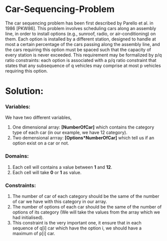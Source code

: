 # Car-Sequencing-Problem
The car sequencing problem has been first described by Parello et al. in 1986 \[PKW86]. This
problem involves scheduling cars along an assembly line, in order to install options (e.g., sunroof, radio, or air-conditioning) on them. Each option is installed by a different station, designed
to handle at most a certain percentage of the cars passing along the assembly line, and the cars
requiring this option must be spaced such that the capacity of every station is never exceeded.
This requirement may be formalized by p/q ratio constraints: each option is associated with
a p/q ratio constraint that states that any subsequence of q vehicles may comprise at most p
vehicles requiring this option.

# Solution:
### Variables:
We have two different variables, 
1. One dimensional array: **\[NumberOfCar]** which contains the category type of each car (in our example, we have 12 category).
2. Two demensional arrray: **\[Options\*NumberOfCar]** which tell us if an option exist on a car or not.
### Domains:
1. Each cell will contains a value between **1** and **12**.
2. Each cell will take **0** or **1** as value.
### Constraints:
1. The number of car of each category should be the same of the number of car we have with this category in our array.
2. The number of options of each car should be the same of the number of options of its category (We will take the values from the array which we had initialised).
3. This constraint is the very important one, it ensure that in each sequence of q\[i] car which have the option i, we should have a maximum of 
p\[i] car.
